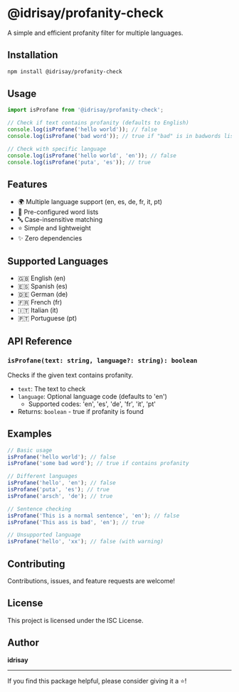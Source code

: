 # @idrisay/profanity-check

A simple and efficient profanity filter for multiple languages.

## Installation

```bash
npm install @idrisay/profanity-check
```

## Usage

```javascript
import isProfane from '@idrisay/profanity-check';

// Check if text contains profanity (defaults to English)
console.log(isProfane('hello world')); // false
console.log(isProfane('bad word')); // true if "bad" is in badwords list

// Check with specific language
console.log(isProfane('hello world', 'en')); // false
console.log(isProfane('puta', 'es')); // true
```

## Features

- 🌍 Multiple language support (en, es, de, fr, it, pt)
- 📝 Pre-configured word lists
- 🔤 Case-insensitive matching
- ⭐ Simple and lightweight
- ✨ Zero dependencies

## Supported Languages

- 🇬🇧 English (en)
- 🇪🇸 Spanish (es)
- 🇩🇪 German (de)
- 🇫🇷 French (fr)
- 🇮🇹 Italian (it)
- 🇵🇹 Portuguese (pt)

## API Reference

### `isProfane(text: string, language?: string): boolean`

Checks if the given text contains profanity.

- `text`: The text to check
- `language`: Optional language code (defaults to 'en')
  - Supported codes: 'en', 'es', 'de', 'fr', 'it', 'pt'
- Returns: `boolean` - true if profanity is found

## Examples

```javascript
// Basic usage
isProfane('hello world'); // false
isProfane('some bad word'); // true if contains profanity

// Different languages
isProfane('hello', 'en'); // false
isProfane('puta', 'es'); // true
isProfane('arsch', 'de'); // true

// Sentence checking
isProfane('This is a normal sentence', 'en'); // false
isProfane('This ass is bad', 'en'); // true

// Unsupported language
isProfane('hello', 'xx'); // false (with warning)
```

## Contributing

Contributions, issues, and feature requests are welcome!

## License

This project is licensed under the ISC License.

## Author

**idrisay**

---

If you find this package helpful, please consider giving it a ⭐️!

